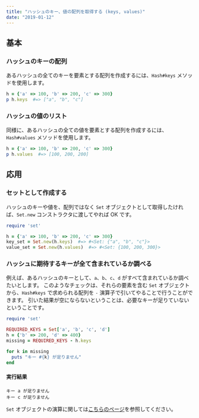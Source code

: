 ```yaml
---
title: "ハッシュのキー、値の配列を取得する (keys, values)"
date: "2019-01-12"
---
```


基本
----

### ハッシュのキーの配列

あるハッシュの全てのキーを要素とする配列を作成するには、`Hash#keys` メソッドを使用します。

```ruby
h = {'a' => 100, 'b' => 200, 'c' => 300}
p h.keys  #=> ["a", "b", "c"]
```

### ハッシュの値のリスト

同様に、あるハッシュの全ての値を要素とする配列を作成するには、`Hash#values` メソッドを使用します。

```ruby
h = {'a' => 100, 'b' => 200, 'c' => 300}
p h.values  #=> [100, 200, 200]
```

応用
----

### セットとして作成する

ハッシュのキーや値を、配列ではなく `Set` オブジェクトとして取得したければ、`Set.new` コンストラクタに渡してやれば OK です。

```ruby
require 'set'

h = {'a' => 100, 'b' => 200, 'c' => 300}
key_set = Set.new(h.keys)  #=> #<Set: {"a", "b", "c"}>
value_set = Set.new(h.values)  #=> #<Set: {100, 200, 300}>
```

### ハッシュに期待するキーが全て含まれているか調べる

例えば、あるハッシュのキーとして、`a`、`b`、`c`、`d` がすべて含まれているか調べたいとします。
このようなチェックは、それらの要素を含む `Set` オブジェクトから、`Hash#keys` で求められる配列を `-` 演算子で引いてやることで行うことができます。
引いた結果が空にならないということは、必要なキーが足りていないということです。

```ruby
require 'set'

REQUIRED_KEYS = Set['a', 'b', 'c', 'd']
h = {'b' => 200, 'd' => 400}
missing = REQUIRED_KEYS - h.keys

for k in missing
  puts "キー #{k} が足りません"
end
```

#### 実行結果

~~~
キー a が足りません
キー c が足りません
~~~

`Set` オブジェクトの演算に関しては[こちらのページ](../set/basic.html)を参照してください。

